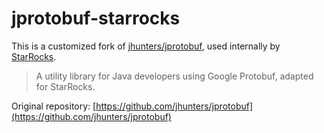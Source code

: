 # jprotobuf-starrocks

This is a customized fork of [jhunters/jprotobuf](https://github.com/jhunters/jprotobuf), used internally by [StarRocks](https://github.com/StarRocks/starrocks).

> A utility library for Java developers using Google Protobuf, adapted for StarRocks.

Original repository: [https://github.com/jhunters/jprotobuf](https://github.com/jhunters/jprotobuf)